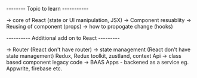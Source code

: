 -------- Topic to learn -----------

-> core of React (state or UI manipulation, JSX)
-> Component resuablity
-> Reusing of  component (props)
-> how to propogate change (hooks)

---------- Additional add on to React ---------

-> Router (React don't have router)
-> state management (React don't have state management)
   Redux, Redux toolkit, zustland, context Api
-> class based component 
   legacy code
-> BAAS Apps - backened as a service
   eg. Appwrite, firebase etc.